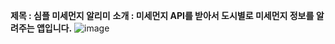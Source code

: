 **제목 : 심플 미세먼지 알리미**
**소개 :  미세먼지 API를 받아서 도시별로 미세먼지 정보를 알려주는 앱입니다.** 
![image](https://github.com/YoHaiYo/react-finedust-app/assets/124754510/81398759-0001-4107-b34e-96da7552fa8c)

